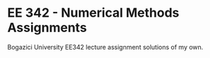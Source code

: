 # EE 342 - Numerical Methods Assignments

Bogazici University EE342 lecture assignment solutions of my own. 
